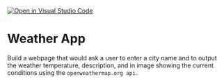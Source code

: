 [![Open in Visual Studio Code](https://classroom.github.com/assets/open-in-vscode-718a45dd9cf7e7f842a935f5ebbe5719a5e09af4491e668f4dbf3b35d5cca122.svg)](https://classroom.github.com/online_ide?assignment_repo_id=12885210&assignment_repo_type=AssignmentRepo)
# Weather App
Build a webpage that would ask a user to enter a city name and to output the weather temperature, description, and in image showing the current conditions using the `openweathermap.org api`.